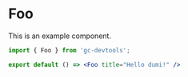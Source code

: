 # Foo

This is an example component.

```jsx
import { Foo } from 'gc-devtools';

export default () => <Foo title="Hello dumi!" />
```
